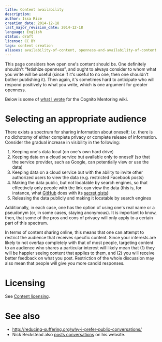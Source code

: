 ```yaml
---
title: Content availability
description: 
author: Issa Rice
creation_date: 2014-12-18
last_major_revision_date: 2014-12-18
language: English
status: draft
license: CC BY
tags: content creation
aliases: availability-of-content, openness-and-availability-of-content
---
```


This page considers how open one's content should be.
One definitely shouldn't “fetishize openness”, and ought to always consider to whom what you write will be useful (since if it's useful to no one, then one shouldn't bother publishing it).
Then again, it's sometimes hard to anticipate who will respond positively to what you write, which is one argument for greater openness.

Below is some of [what I wrote](http://info.cognitomentoring.org/wiki/Maintaining_your_online_presence#Selecting_an_appropriate_audience) for the Cognito Mentoring wiki.

# Selecting an appropriate audience

There exists a spectrum for sharing information about oneself; i.e.
there is no dichotomy of either complete privacy or complete release of
information. Consider the gradual increase in visibility in the
following:

1.  Keeping one's data local (on one's own hard drive)
2.  Keeping data on a cloud service but available only to oneself (so
    that the service provider, such as Google, can potentially view or
    use the data)
3.  Keeping data on a cloud service but with the ability to invite other
    authorized users to view the data (e.g. restricted Facebook posts)
4.  Making the data public, but not locatable by search engines, so that
    effectively only people with the link can view the data (this is,
    for instance, what [GitHub](https://github.com/) does with its
    [secret
    gists](https://help.github.com/articles/about-gists#secret-gists))
5.  Releasing the data publicly and making it locatable by search
    engines

Additionally, in each case, one has the option of using one's real name
or a pseudonym (or, in some cases, staying anonymous). It is important
to know, then, that some of the pros and cons of privacy will only apply
to a certain part of this spectrum.

In terms of content sharing online, this means that one can attempt to
restrict the audience that receives specific content. Since your
interests are likely to not overlap completely with that of most people,
targeting content to an audience who shares a particular interest will
likely mean that (1) they will be happier seeing content that applies to
them, and (2) you will receive better feedback on what you post.
Restriction of the whole discussion may also mean that people will give
you more candid responses.

# Licensing

See [Content licensing]().

# See also

- <http://reducing-suffering.org/why-i-prefer-public-conversations/>
- Nick Beckstead also [posts conversations](http://www.nickbeckstead.com/conversations) on his website.
